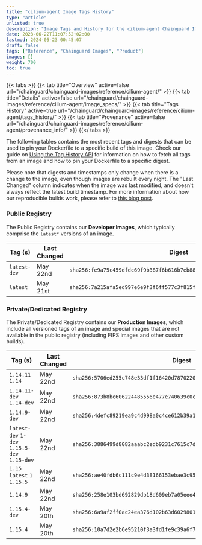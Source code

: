 ```yaml
---
title: "cilium-agent Image Tags History"
type: "article"
unlisted: true
description: "Image Tags and History for the cilium-agent Chainguard Image"
date: 2023-06-22T11:07:52+02:00
lastmod: 2024-05-23 00:45:07
draft: false
tags: ["Reference", "Chainguard Images", "Product"]
images: []
weight: 700
toc: true
---
```


{{< tabs >}}
{{< tab title="Overview" active=false url="/chainguard/chainguard-images/reference/cilium-agent/" >}}
{{< tab title="Details" active=false url="/chainguard/chainguard-images/reference/cilium-agent/image_specs/" >}}
{{< tab title="Tags History" active=true url="/chainguard/chainguard-images/reference/cilium-agent/tags_history/" >}}
{{< tab title="Provenance" active=false url="/chainguard/chainguard-images/reference/cilium-agent/provenance_info/" >}}
{{</ tabs >}}

The following tables contains the most recent tags and digests that can be used to pin your Dockerfile to a specific build of this image. Check our guide on [Using the Tag History API](/chainguard/chainguard-images/using-the-tag-history-api/) for information on how to fetch all tags from an image and how to pin your Dockerfile to a specific digest.

Please note that digests and timestamps only change when there is a change to the image, even though images are rebuilt every night. The "Last Changed" column indicates when the image was last modified, and doesn't always reflect the latest build timestamp. For more information about how our reproducible builds work, please refer to [this blog post](https://www.chainguard.dev/unchained/reproducing-chainguards-reproducible-image-builds).

### Public Registry
The Public Registry contains our **Developer Images**, which typically comprise the `latest*` versions of an image.

| Tag (s)       | Last Changed | Digest                                                                    |
|---------------|--------------|---------------------------------------------------------------------------|
|  `latest-dev` | May 22nd     | `sha256:fe9a75c459dfdc69f9b387f6b616b7eb886ffd7ab1aab6c23b7e8c5da708caa2` |
|  `latest`     | May 21st     | `sha256:7a215afa5ed997e6e9f3f6ff577c3f815f0d38f34a21aa3e3e2f0ac9a979b284` |


### Private/Dedicated Registry
The Private/Dedicated Registry contains our **Production Images**, which include all versioned tags of an image and special images that are not available in the public registry (including FIPS images and other custom builds).

| Tag (s)                                       | Last Changed | Digest                                                                    |
|-----------------------------------------------|--------------|---------------------------------------------------------------------------|
|  `1.14.11` `1.14`                             | May 22nd     | `sha256:5706ed255c748e33df1f16420d78702201d2fd4533056851459c7e7894c8e514` |
|  `1.14.11-dev` `1.14-dev`                     | May 22nd     | `sha256:873b8be606224485556e477e740639c0c5c1867e1dc4b177d57f07c73c6bb9ce` |
|  `1.14.9-dev`                                 | May 22nd     | `sha256:4defc89219ea9c4d998a0c4ce612b39a1ab09d3855c37b5925d273d864c1a7f2` |
|  `latest-dev` `1-dev` `1.15.5-dev` `1.15-dev` | May 22nd     | `sha256:3886499d8082aaabc2edb9231c7615c7d14b0e8aeb3af7eae812559ce350cb9a` |
|  `1.15` `latest` `1` `1.15.5`                 | May 22nd     | `sha256:ae40fdb6c111c9e4d38166153ebae3c9505525effd0f00d34f015962fe596aa1` |
|  `1.14.9`                                     | May 22nd     | `sha256:258e103bd692829db18d609eb7a05eee432c8074eae1a45f14ac625cd7c2147c` |
|  `1.15.4-dev`                                 | May 20th     | `sha256:6a9af2ff0ac24ea376d102b63d6029801daaf20a69075c803cd80ff4fc065b2e` |
|  `1.15.4`                                     | May 20th     | `sha256:10a7d2e2b6e95210f3a3fd1fe9c39a6f7c49f5f648b219e75ed82c0664d47ffc` |

